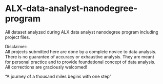 # ALX-data-analyst-nanodegree-program
All dataset analyzed during ALX data analyst nanodegree program including project files.

Disclaimer:  
All projects submitted here are done by a complete novice to data analysis. There is no guarantee of accuracy or exhaustive analysis. They are meant for personal practice and to provide foundational concept of data analysis. All corrections are graciously welcomed!

“A journey of a thousand miles begins with one step”
